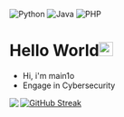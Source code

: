 ![Python](https://img.shields.io/badge/-Python-192133?style=flat-square&logo=python&logoColor=white)
![Java](https://img.shields.io/badge/-Java-192133?style=flat-square&logo=figma&logoColor=white)
![PHP](https://img.shields.io/badge/-PHP-192133?style=flat-square&logo=figma&logoColor=white)


# Hello World<img src="https://media.giphy.com/media/hvRJCLFzcasrR4ia7z/giphy.gif" width="25px">

- Hi, i'm main1o
- Engage in Cybersecurity

<img align="left" src="https://github-readme-stats.vercel.app/api?username=main1o&theme=tokyonight&show_icons=true">[![GitHub Streak](https://github-readme-streak-stats.herokuapp.com?user=main1o&theme=tokyonight&locale=zh)](https://git.io/streak-stats)


